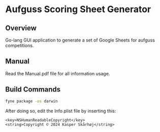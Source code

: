 # Aufguss Scoring Sheet Generator

## Overview
Go-lang GUI application to generate a set of Google Sheets for aufguss competitions.

## Manual
Read the Manual.pdf file for all information usage.

## Build Commands
```bash
fyne package -os darwin
```

After doing so, edit the Info.plist file by inserting this:

	<key>NSHumanReadableCopyright</key>
	<string>Copyright © 2024 Kasper Skårhøj</string>